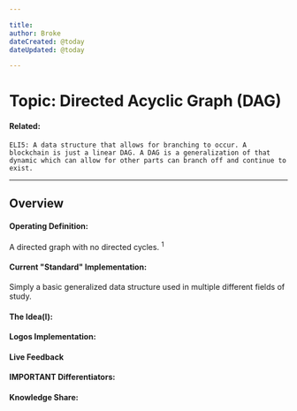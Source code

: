 ```yaml
---

title:
author: Broke
dateCreated: @today
dateUpdated: @today

---
```


# Topic: Directed Acyclic Graph (DAG)
#### Related:
`ELI5: A data structure that allows for branching to occur. A blockchain is just a linear DAG. A DAG is a generalization of that dynamic which can allow for other parts can branch off and continue to exist.`

---

## Overview

#### Operating Definition:
A directed graph with no directed cycles. <sup>1</sup>

#### Current "Standard" Implementation:
Simply a basic generalized data structure used in multiple different fields of study.

#### The Idea(l):


#### Logos Implementation:


#### Live Feedback


#### IMPORTANT Differentiators:


#### Knowledge Share: